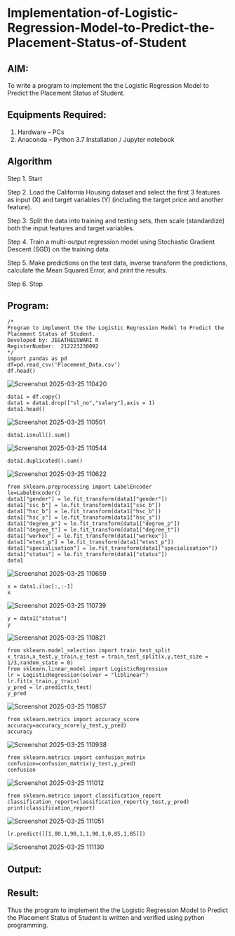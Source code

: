 # Implementation-of-Logistic-Regression-Model-to-Predict-the-Placement-Status-of-Student

## AIM:
To write a program to implement the the Logistic Regression Model to Predict the Placement Status of Student.

## Equipments Required:
1. Hardware – PCs
2. Anaconda – Python 3.7 Installation / Jupyter notebook

## Algorithm
Step 1. Start

Step 2. Load the California Housing dataset and select the first 3 features as input (X) and target variables (Y) (including the target price and another feature).

Step 3. Split the data into training and testing sets, then scale (standardize) both the input features and target variables.

Step 4. Train a multi-output regression model using Stochastic Gradient Descent (SGD) on the training data.

Step 5. Make predictions on the test data, inverse transform the predictions, calculate the Mean Squared Error, and print the results.

Step 6. Stop

## Program:
```
/*
Program to implement the the Logistic Regression Model to Predict the Placement Status of Student.
Developed by: JEGATHEESWARI R
RegisterNumber:  212223230092
*/
import pandas as pd
df=pd.read_csv('Placement_Data.csv')
df.head()
```
![Screenshot 2025-03-25 110420](https://github.com/user-attachments/assets/15e5a205-9d9c-4f74-a089-e49227463fd2)
```
data1 = df.copy()
data1 = data1.drop(["sl_no","salary"],axis = 1)
data1.head()
```

![Screenshot 2025-03-25 110501](https://github.com/user-attachments/assets/582429b6-d7a5-4758-8e48-3cea2b76b43f)

```
data1.isnull().sum()
```

![Screenshot 2025-03-25 110544](https://github.com/user-attachments/assets/b5525864-5bda-45ec-8fde-b66c2c7685f5)

```
data1.duplicated().sum()
```

![Screenshot 2025-03-25 110622](https://github.com/user-attachments/assets/4fd3a531-a912-4279-97dc-7912a55652c5)

```
from sklearn.preprocessing import LabelEncoder
le=LabelEncoder()
data1["gender"] = le.fit_transform(data1["gender"])
data1["ssc_b"] = le.fit_transform(data1["ssc_b"])
data1["hsc_b"] = le.fit_transform(data1["hsc_b"])
data1["hsc_s"] = le.fit_transform(data1["hsc_s"])
data1["degree_p"] = le.fit_transform(data1["degree_p"])
data1["degree_t"] = le.fit_transform(data1["degree_t"])
data1["workex"] = le.fit_transform(data1["workex"])
data1["etest_p"] = le.fit_transform(data1["etest_p"])
data1["specialisation"] = le.fit_transform(data1["specialisation"])
data1["status"] = le.fit_transform(data1["status"])
data1
```

![Screenshot 2025-03-25 110659](https://github.com/user-attachments/assets/d85a9837-7034-4e30-b01c-b500db849dbc)

```
x = data1.iloc[:,:-1]
x
```

![Screenshot 2025-03-25 110739](https://github.com/user-attachments/assets/78249ac7-184f-4c0d-90ca-35b49f146503)

```
y = data1["status"]
y
```

![Screenshot 2025-03-25 110821](https://github.com/user-attachments/assets/d18264b3-c73d-41ef-ad08-026867719768)

```
from sklearn.model_selection import train_test_split
x_train,x_test,y_train,y_test = train_test_split(x,y,test_size = 1/3,random_state = 0)
from sklearn.linear_model import LogisticRegression
lr = LogisticRegression(solver = "liblinear")
lr.fit(x_train,y_train)
y_pred = lr.predict(x_test)
y_pred
```

![Screenshot 2025-03-25 110857](https://github.com/user-attachments/assets/9ebfa867-a5ad-4d06-bc76-4ee864c39324)

```
from sklearn.metrics import accuracy_score
accuracy=accuracy_score(y_test,y_pred)
accuracy
```

![Screenshot 2025-03-25 110938](https://github.com/user-attachments/assets/f6c3d64d-e5e4-425e-9727-f361756d4ce4)

```
from sklearn.metrics import confusion_matrix
confusion=confusion_matrix(y_test,y_pred)
confusion
```

![Screenshot 2025-03-25 111012](https://github.com/user-attachments/assets/909c07a9-d48a-4683-9091-198c87dfe69b)

```
from sklearn.metrics import classification_report
classification_report=classification_report(y_test,y_pred)
print(classification_report)
```

![Screenshot 2025-03-25 111051](https://github.com/user-attachments/assets/96f8137f-e7c8-43fc-acd9-e377d4d7e07f)

```
lr.predict([[1,80,1,90,1,1,90,1,0,85,1,85]])
```

![Screenshot 2025-03-25 111130](https://github.com/user-attachments/assets/24763088-26e9-4c4a-a24a-3e9f09d138a6)

## Output:


## Result:
Thus the program to implement the the Logistic Regression Model to Predict the Placement Status of Student is written and verified using python programming.
